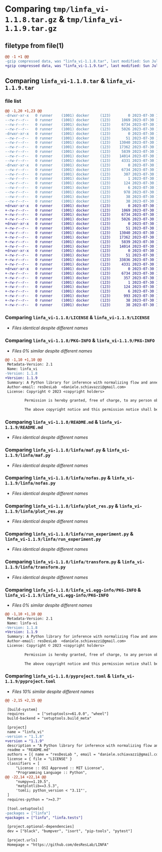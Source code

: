 # Comparing `tmp/linfa_vi-1.1.8.tar.gz` & `tmp/linfa_vi-1.1.9.tar.gz`

## filetype from file(1)

```diff
@@ -1 +1 @@
-gzip compressed data, was "linfa_vi-1.1.8.tar", last modified: Sun Jul 30 14:10:22 2023, max compression
+gzip compressed data, was "linfa_vi-1.1.9.tar", last modified: Sun Jul 30 14:27:30 2023, max compression
```

## Comparing `linfa_vi-1.1.8.tar` & `linfa_vi-1.1.9.tar`

### file list

```diff
@@ -1,20 +1,23 @@
-drwxr-xr-x   0 runner    (1001) docker     (123)        0 2023-07-30 14:10:22.717772 linfa_vi-1.1.8/
--rw-r--r--   0 runner    (1001) docker     (123)     1069 2023-07-30 14:10:09.000000 linfa_vi-1.1.8/LICENSE
--rw-r--r--   0 runner    (1001) docker     (123)     6734 2023-07-30 14:10:22.717772 linfa_vi-1.1.8/PKG-INFO
--rw-r--r--   0 runner    (1001) docker     (123)     5026 2023-07-30 14:10:09.000000 linfa_vi-1.1.8/README.md
-drwxr-xr-x   0 runner    (1001) docker     (123)        0 2023-07-30 14:10:22.717772 linfa_vi-1.1.8/linfa/
--rw-r--r--   0 runner    (1001) docker     (123)       51 2023-07-30 14:10:09.000000 linfa_vi-1.1.8/linfa/__init__.py
--rw-r--r--   0 runner    (1001) docker     (123)    13040 2023-07-30 14:10:09.000000 linfa_vi-1.1.8/linfa/maf.py
--rw-r--r--   0 runner    (1001) docker     (123)    17362 2023-07-30 14:10:09.000000 linfa_vi-1.1.8/linfa/nofas.py
--rw-r--r--   0 runner    (1001) docker     (123)     5839 2023-07-30 14:10:09.000000 linfa_vi-1.1.8/linfa/plot_res.py
--rw-r--r--   0 runner    (1001) docker     (123)    14014 2023-07-30 14:10:09.000000 linfa_vi-1.1.8/linfa/run_experiment.py
--rw-r--r--   0 runner    (1001) docker     (123)     4331 2023-07-30 14:10:09.000000 linfa_vi-1.1.8/linfa/transform.py
-drwxr-xr-x   0 runner    (1001) docker     (123)        0 2023-07-30 14:10:22.717772 linfa_vi-1.1.8/linfa_vi.egg-info/
--rw-r--r--   0 runner    (1001) docker     (123)     6734 2023-07-30 14:10:22.000000 linfa_vi-1.1.8/linfa_vi.egg-info/PKG-INFO
--rw-r--r--   0 runner    (1001) docker     (123)      307 2023-07-30 14:10:22.000000 linfa_vi-1.1.8/linfa_vi.egg-info/SOURCES.txt
--rw-r--r--   0 runner    (1001) docker     (123)        1 2023-07-30 14:10:22.000000 linfa_vi-1.1.8/linfa_vi.egg-info/dependency_links.txt
--rw-r--r--   0 runner    (1001) docker     (123)      124 2023-07-30 14:10:22.000000 linfa_vi-1.1.8/linfa_vi.egg-info/requires.txt
--rw-r--r--   0 runner    (1001) docker     (123)        6 2023-07-30 14:10:22.000000 linfa_vi-1.1.8/linfa_vi.egg-info/top_level.txt
--rw-r--r--   0 runner    (1001) docker     (123)      978 2023-07-30 14:10:09.000000 linfa_vi-1.1.8/pyproject.toml
--rw-r--r--   0 runner    (1001) docker     (123)       38 2023-07-30 14:10:22.717772 linfa_vi-1.1.8/setup.cfg
--rw-r--r--   0 runner    (1001) docker     (123)       38 2023-07-30 14:10:09.000000 linfa_vi-1.1.8/setup.py
+drwxr-xr-x   0 runner    (1001) docker     (123)        0 2023-07-30 14:27:30.405714 linfa_vi-1.1.9/
+-rw-r--r--   0 runner    (1001) docker     (123)     1069 2023-07-30 14:27:17.000000 linfa_vi-1.1.9/LICENSE
+-rw-r--r--   0 runner    (1001) docker     (123)     6734 2023-07-30 14:27:30.405714 linfa_vi-1.1.9/PKG-INFO
+-rw-r--r--   0 runner    (1001) docker     (123)     5026 2023-07-30 14:27:17.000000 linfa_vi-1.1.9/README.md
+drwxr-xr-x   0 runner    (1001) docker     (123)        0 2023-07-30 14:27:30.405714 linfa_vi-1.1.9/linfa/
+-rw-r--r--   0 runner    (1001) docker     (123)       51 2023-07-30 14:27:17.000000 linfa_vi-1.1.9/linfa/__init__.py
+-rw-r--r--   0 runner    (1001) docker     (123)    13040 2023-07-30 14:27:17.000000 linfa_vi-1.1.9/linfa/maf.py
+-rw-r--r--   0 runner    (1001) docker     (123)    17362 2023-07-30 14:27:17.000000 linfa_vi-1.1.9/linfa/nofas.py
+-rw-r--r--   0 runner    (1001) docker     (123)     5839 2023-07-30 14:27:17.000000 linfa_vi-1.1.9/linfa/plot_res.py
+-rw-r--r--   0 runner    (1001) docker     (123)    14014 2023-07-30 14:27:17.000000 linfa_vi-1.1.9/linfa/run_experiment.py
+drwxr-xr-x   0 runner    (1001) docker     (123)        0 2023-07-30 14:27:30.405714 linfa_vi-1.1.9/linfa/tests/
+-rw-r--r--   0 runner    (1001) docker     (123)       51 2023-07-30 14:27:17.000000 linfa_vi-1.1.9/linfa/tests/__init__.py
+-rw-r--r--   0 runner    (1001) docker     (123)    33836 2023-07-30 14:27:17.000000 linfa_vi-1.1.9/linfa/tests/test_linfa.py
+-rw-r--r--   0 runner    (1001) docker     (123)     4331 2023-07-30 14:27:17.000000 linfa_vi-1.1.9/linfa/transform.py
+drwxr-xr-x   0 runner    (1001) docker     (123)        0 2023-07-30 14:27:30.405714 linfa_vi-1.1.9/linfa_vi.egg-info/
+-rw-r--r--   0 runner    (1001) docker     (123)     6734 2023-07-30 14:27:30.000000 linfa_vi-1.1.9/linfa_vi.egg-info/PKG-INFO
+-rw-r--r--   0 runner    (1001) docker     (123)      357 2023-07-30 14:27:30.000000 linfa_vi-1.1.9/linfa_vi.egg-info/SOURCES.txt
+-rw-r--r--   0 runner    (1001) docker     (123)        1 2023-07-30 14:27:30.000000 linfa_vi-1.1.9/linfa_vi.egg-info/dependency_links.txt
+-rw-r--r--   0 runner    (1001) docker     (123)      124 2023-07-30 14:27:30.000000 linfa_vi-1.1.9/linfa_vi.egg-info/requires.txt
+-rw-r--r--   0 runner    (1001) docker     (123)        6 2023-07-30 14:27:30.000000 linfa_vi-1.1.9/linfa_vi.egg-info/top_level.txt
+-rw-r--r--   0 runner    (1001) docker     (123)      993 2023-07-30 14:27:17.000000 linfa_vi-1.1.9/pyproject.toml
+-rw-r--r--   0 runner    (1001) docker     (123)       38 2023-07-30 14:27:30.405714 linfa_vi-1.1.9/setup.cfg
+-rw-r--r--   0 runner    (1001) docker     (123)       38 2023-07-30 14:27:17.000000 linfa_vi-1.1.9/setup.py
```

### Comparing `linfa_vi-1.1.8/LICENSE` & `linfa_vi-1.1.9/LICENSE`

 * *Files identical despite different names*

### Comparing `linfa_vi-1.1.8/PKG-INFO` & `linfa_vi-1.1.9/PKG-INFO`

 * *Files 0% similar despite different names*

```diff
@@ -1,10 +1,10 @@
 Metadata-Version: 2.1
 Name: linfa_vi
-Version: 1.1.8
+Version: 1.1.9
 Summary: A Python library for inference with normalizing flow and annealing
 Author-email: resDesLab  <daniele.schiavazzi@gmail.com>
 License: Copyright © 2023 <copyright holders>
         
         Permission is hereby granted, free of charge, to any person obtaining a copy of this software and associated documentation files (the “Software”), to deal in the Software without restriction, including without limitation the rights to use, copy, modify, merge, publish, distribute, sublicense, and/or sell copies of the Software, and to permit persons to whom the Software is furnished to do so, subject to the following conditions:
         
         The above copyright notice and this permission notice shall be included in all copies or substantial portions of the Software.
```

### Comparing `linfa_vi-1.1.8/README.md` & `linfa_vi-1.1.9/README.md`

 * *Files identical despite different names*

### Comparing `linfa_vi-1.1.8/linfa/maf.py` & `linfa_vi-1.1.9/linfa/maf.py`

 * *Files identical despite different names*

### Comparing `linfa_vi-1.1.8/linfa/nofas.py` & `linfa_vi-1.1.9/linfa/nofas.py`

 * *Files identical despite different names*

### Comparing `linfa_vi-1.1.8/linfa/plot_res.py` & `linfa_vi-1.1.9/linfa/plot_res.py`

 * *Files identical despite different names*

### Comparing `linfa_vi-1.1.8/linfa/run_experiment.py` & `linfa_vi-1.1.9/linfa/run_experiment.py`

 * *Files identical despite different names*

### Comparing `linfa_vi-1.1.8/linfa/transform.py` & `linfa_vi-1.1.9/linfa/transform.py`

 * *Files identical despite different names*

### Comparing `linfa_vi-1.1.8/linfa_vi.egg-info/PKG-INFO` & `linfa_vi-1.1.9/linfa_vi.egg-info/PKG-INFO`

 * *Files 0% similar despite different names*

```diff
@@ -1,10 +1,10 @@
 Metadata-Version: 2.1
 Name: linfa-vi
-Version: 1.1.8
+Version: 1.1.9
 Summary: A Python library for inference with normalizing flow and annealing
 Author-email: resDesLab  <daniele.schiavazzi@gmail.com>
 License: Copyright © 2023 <copyright holders>
         
         Permission is hereby granted, free of charge, to any person obtaining a copy of this software and associated documentation files (the “Software”), to deal in the Software without restriction, including without limitation the rights to use, copy, modify, merge, publish, distribute, sublicense, and/or sell copies of the Software, and to permit persons to whom the Software is furnished to do so, subject to the following conditions:
         
         The above copyright notice and this permission notice shall be included in all copies or substantial portions of the Software.
```

### Comparing `linfa_vi-1.1.8/pyproject.toml` & `linfa_vi-1.1.9/pyproject.toml`

 * *Files 10% similar despite different names*

```diff
@@ -2,15 +2,15 @@
 
 [build-system]
 requires      = ["setuptools>=61.0.0", "wheel"]
 build-backend = "setuptools.build_meta"
 
 [project]
 name = "linfa_vi"
-version = "1.1.8"
+version = "1.1.9"
 description = "A Python library for inference with normalizing flow and annealing"
 readme = "README.md"
 authors = [{ name = "resDesLab ", email = "daniele.schiavazzi@gmail.com" }]
 license = { file = "LICENSE" }
 classifiers = [
     "License :: OSI Approved :: MIT License",
     "Programming Language :: Python",
@@ -22,14 +22,14 @@
     "numpy==1.19.5",
     "matplotlib==3.5.3",
     'tomli; python_version < "3.11"',    
 ]
 requires-python = ">=3.7"
 
 [tool.setuptools]
-packages = ["linfa"]
+packages = ["linfa", "linfa.tests"]
 
 [project.optional-dependencies]
 dev = ["black", "bumpver", "isort", "pip-tools", "pytest"]
 
 [project.urls]
 Homepage = "https://github.com/desResLab/LINFA"
```

